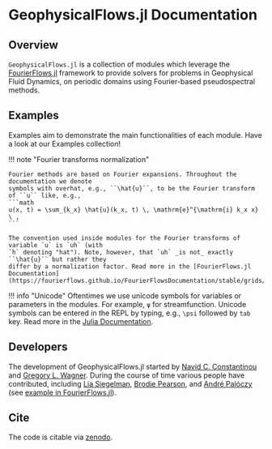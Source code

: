 # GeophysicalFlows.jl Documentation

## Overview

`GeophysicalFlows.jl` is a collection of modules which leverage the 
[FourierFlows.jl](https://github.com/FourierFlows/FourierFlows.jl) framework to provide
solvers for problems in Geophysical Fluid Dynamics, on periodic domains using Fourier-based pseudospectral methods.

## Examples

Examples aim to demonstrate the main functionalities of each module. Have a look at our Examples collection!


!!! note "Fourier transforms normalization"
    
    Fourier methods are based on Fourier expansions. Throughout the documentation we denote
    symbols with overhat, e.g., ``\hat{u}``, to be the Fourier transform of ``u`` like, e.g.,
    ```math
    u(x, t) = \sum_{k_x} \hat{u}(k_x, t) \, \mathrm{e}^{\mathrm{i} k_x x} \ ,
    ```
    
    The convention used inside modules for the Fourier transforms of variable `u` is `uh` (with
    `h` denoting "hat"). Note, however, that `uh` _is not_ exactly ``\hat{u}`` but rather they 
    differ by a normalization factor. Read more in the [FourierFlows.jl Documentation](https://fourierflows.github.io/FourierFlowsDocumentation/stable/grids/).


!!! info "Unicode"
    Oftentimes we use unicode symbols for variables or parameters in the modules. For example,
    `ψ` for streamfunction. Unicode symbols can be entered in the REPL by typing, e.g., `\psi`
    followed by `tab` key. Read more in the [Julia Documentation](https://docs.julialang.org/en/v1/manual/unicode-input/).


## Developers

The development of GeophysicalFlows.jl started by [Navid C. Constantinou](http://www.navidconstantinou.com) and [Gregory L. Wagner](https://glwagner.github.io). During the course of time various people have contributed, including [Lia Siegelman](https://scholar.google.com/citations?user=BQJtj6sAAAAJ), [Brodie Pearson](https://brodiepearson.github.io), and [André Palóczy](https://scholar.google.com/citations?user=o4tYEH8AAAAJ) (see [example in FourierFlows.jl](https://fourierflows.github.io/FourierFlowsDocumentation/stable/generated/OneDShallowWaterGeostrophicAdjustment/)).

## Cite

The code is citable via [zenodo](https://doi.org/10.5281/zenodo.1463809).

